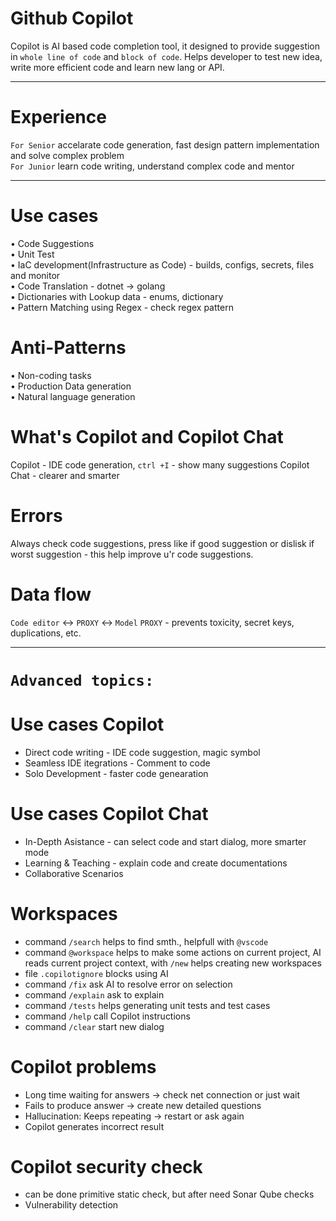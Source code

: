 # Github Copilot
Copilot is AI based code completion tool, it designed to provide suggestion in `whole line of code` and `block of code`.
Helps developer to test new idea, write more efficient code and learn new lang or API.
___
# Experience
`For Senior` accelarate code generation, fast design pattern implementation and solve complex problem\
`For Junior` learn code writing, understand complex code and mentor
___
# Use cases
• Code Suggestions\
• Unit Test\
• IaC development(Infrastructure as Code) - builds, configs, secrets, files and monitor\
• Code Translation - dotnet -> golang\
• Dictionaries with Lookup data - enums, dictionary\
• Pattern Matching using Regex - check regex pattern

# Anti-Patterns
• Non-coding tasks\
• Production Data generation \
• Natural language generation

# What's Copilot and Copilot Chat
Copilot - IDE code generation, `ctrl +I` - show many suggestions
Copilot Chat - clearer and smarter

# Errors
Always check code suggestions, press like if good suggestion or dislisk if worst suggestion - this help improve u'r code suggestions.

# Data flow
`Code editor` <-> `PROXY` <-> `Model`
`PROXY` - prevents toxicity, secret keys, duplications, etc.
___
# `Advanced topics:`

# Use cases Copilot
- Direct code writing - IDE code suggestion, magic symbol
- Seamless IDE itegrations - Comment to code
- Solo Development - faster code genearation

# Use cases Copilot Chat
- In-Depth Asistance - can select code and start dialog, more smarter mode
- Learning & Teaching - explain code and create documentations
- Collaborative Scenarios

# Workspaces
- command `/search` helps to find smth., helpfull with `@vscode`
- command `@workspace` helps to make some actions on current project, AI reads current project context, with `/new` helps creating new workspaces
- file `.copilotignore` blocks using AI
- command `/fix` ask AI to resolve error on selection
- command `/explain` ask to explain
- command `/tests` helps generating unit tests and test cases
- command `/help` call Copilot instructions
- command `/clear` start new dialog

# Copilot problems 
- Long time waiting for answers -> check net connection or just wait
- Fails to produce answer -> create new detailed questions
- Hallucination: Keeps repeating -> restart or ask again
- Copilot generates incorrect result

# Copilot security check
- can be done primitive static check, but after need Sonar Qube checks
- Vulnerability detection

